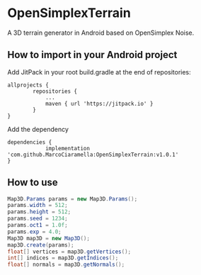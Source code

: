 # OpenSimplexTerrain
A 3D terrain generator in Android based on OpenSimplex Noise.

## How to import in your Android project
Add JitPack in your root build.gradle at the end of repositories:

```
allprojects {
		repositories {
			...
			maven { url 'https://jitpack.io' }
		}
}
```

Add the dependency

```
dependencies {
	        implementation 'com.github.MarcoCiaramella:OpenSimplexTerrain:v1.0.1'
}
```

## How to use
```java
Map3D.Params params = new Map3D.Params();
params.width = 512;
params.height = 512;
params.seed = 1234;
params.oct1 = 1.0f;
params.exp = 4.0;
Map3D map3D = new Map3D();
map3D.create(params);
float[] vertices = map3D.getVertices();
int[] indices = map3D.getIndices();
float[] normals = map3D.getNormals();
```
